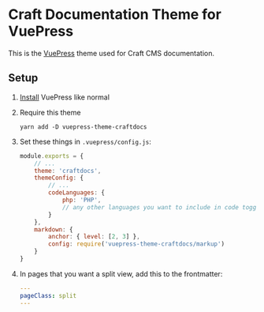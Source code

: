# Craft Documentation Theme for VuePress

This is the [VuePress](https://vuepress.vuejs.org/) theme used for Craft CMS documentation.

## Setup

1. [Install](https://vuepress.vuejs.org/guide/getting-started.html) VuePress like normal
2. Require this theme

    ```
    yarn add -D vuepress-theme-craftdocs
    ```

3. Set these things in `.vuepress/config.js`:

    ```js
    module.exports = {
        // ...
        theme: 'craftdocs',
        themeConfig: {
            // ...
            codeLanguages: {
                php: 'PHP',
                // any other languages you want to include in code toggles...
            }
        },
        markdown: {
            anchor: { level: [2, 3] },
            config: require('vuepress-theme-craftdocs/markup')
        }
    }
    ```

4. In pages that you want a split view, add this to the frontmatter:

    ```yaml
    ---
    pageClass: split
    ---
    ```
